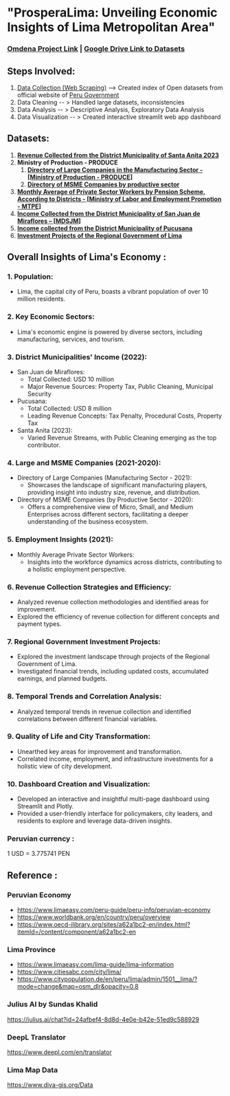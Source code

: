 # "ProsperaLima: Unveiling Economic Insights of Lima Metropolitan Area"

### [Omdena Project Link](https://omdena.com/chapter-challenges/analyzing-open-data-to-drive-positive-change-in-lima/#) | [Google Drive Link to Datasets](https://drive.google.com/drive/folders/1Pfo5VYQxR4gUG3RB4lB8kHdWwMME2awh?usp=drive_link)

## Steps Involved:
  1. [Data Collection (Web Scraping)](https://github.com/Safrin03/Lima-Chapter-Project/tree/main/Data%20Collection%20(Web%20Scraping)) --> Created index of Open datasets from official website of [Peru Government](https://www.datosabiertos.gob.pe/) 
  2. Data Cleaning -- > Handled large datasets, inconsistencies
  3. Data Analysis -- > Descriptive Analysis, Exploratory Data Analysis
  4. Data Visualization -- > Created interactive streamlit web app dashboard 

## Datasets:
1. [**Revenue Collected from the District Municipality of Santa Anita 2023**](https://github.com/Safrin03/Lima-Chapter-Project/blob/main/Data%20Analysis/Revenue%20Collected%20from%20the%20District%20Municipality%20of%20Santa%20Anita%202023%20.ipynb)
2. **Ministry of Production - PRODUCE**
    1) [**Directory of Large Companies in the Manufacturing Sector - [Ministry of Production - PRODUCE]**](https://github.com/Safrin03/Lima-Chapter-Project/blob/main/Data%20Analysis/Directory%20of%20Large%20Companies%20in%20the%20Manufacturing%20sector%202021.ipynb)
    2) [**Directory of MSME Companies by productive sector**](https://github.com/Safrin03/Lima-Chapter-Project/blob/main/Data%20Analysis/Directory%20of%20MSME%20Companies%20by%20productive%20sector%202021.ipynb)
3. [**Monthly Average of Private Sector Workers by Pension Scheme, According to Districts - [Ministry of Labor and Employment Promotion - MTPE]**](https://github.com/Safrin03/Lima-Chapter-Project/blob/main/Data%20Analysis/Monthly%20average%20of%20Private%20sector%20Workers%20by%20Pension%20Scheme%2C%20according%20to%20districts%20-%202021%20%5BMTPE%5D.ipynb)
4. [**Income Collected from the District Municipality of San Juan de Miraflores – [MDSJM]**](https://github.com/Safrin03/Lima-Chapter-Project/blob/main/Data%20Analysis/Income%20Collected%20from%20the%20District%20Municipality%20of%20San%20Juan%20de%20Miraflores.ipynb)
5. [**Income collected from the District Municipality of Pucusana** ](https://github.com/Safrin03/Lima-Chapter-Project/blob/main/Data%20Analysis/Income%20Collected%20from%20the%20District%20Municipality%20of%20Pucusana%202022.ipynb)
6. [**Investment Projects of the Regional Government of Lima**](https://github.com/Safrin03/Lima-Chapter-Project/blob/main/Data%20Analysis/Investment%20Projects%20of%20the%20Regional_Government_of_Lima.ipynb)

## Overall Insights of Lima's Economy :
### 1. **Population:**
   - Lima, the capital city of Peru, boasts a vibrant population of over 10 million residents.
### 2. **Key Economic Sectors:**
   - Lima's economic engine is powered by diverse sectors, including manufacturing, services, and tourism.
### 3. **District Municipalities' Income (2022):**
   - San Juan de Miraflores:
     - Total Collected: USD 10 million
     - Major Revenue Sources: Property Tax, Public Cleaning, Municipal Security
   - Pucusana:
     - Total Collected: USD 8 million
     - Leading Revenue Concepts: Tax Penalty, Procedural Costs, Property Tax
   - Santa Anita (2023):
     - Varied Revenue Streams, with Public Cleaning emerging as the top contributor.
### 4. **Large and MSME Companies (2021-2020):**
   - Directory of Large Companies (Manufacturing Sector - 2021):
     - Showcases the landscape of significant manufacturing players, providing insight into industry size, revenue, and distribution.
   - Directory of MSME Companies (by Productive Sector - 2020):
     - Offers a comprehensive view of Micro, Small, and Medium Enterprises across different sectors, facilitating a deeper understanding of the business ecosystem.
### 5. **Employment Insights (2021):**
   - Monthly Average Private Sector Workers:
     - Insights into the workforce dynamics across districts, contributing to a holistic employment perspective.
### 6. **Revenue Collection Strategies and Efficiency:**
   - Analyzed revenue collection methodologies and identified areas for improvement.
   - Explored the efficiency of revenue collection for different concepts and payment types.

### 7. **Regional Government Investment Projects:**
   - Explored the investment landscape through projects of the Regional Government of Lima.
   - Investigated financial trends, including updated costs, accumulated earnings, and planned budgets.
### 8. **Temporal Trends and Correlation Analysis:**
   - Analyzed temporal trends in revenue collection and identified correlations between different financial variables.
### 9. **Quality of Life and City Transformation:**
   - Unearthed key areas for improvement and transformation.
   - Correlated income, employment, and infrastructure investments for a holistic view of city development.
### 10. **Dashboard Creation and Visualization:**
   - Developed an interactive and insightful multi-page dashboard using Streamlit and Plotly.
   - Provided a user-friendly interface for policymakers, city leaders, and residents to explore and leverage data-driven insights.


### Peruvian currency : 
1 USD = 3.775741 PEN

## Reference :
### Peruvian Economy 
- https://www.limaeasy.com/peru-guide/peru-info/peruvian-economy
- https://www.worldbank.org/en/country/peru/overview
- https://www.oecd-ilibrary.org/sites/a62a1bc2-en/index.html?itemId=/content/component/a62a1bc2-en
### Lima Province 
- https://www.limaeasy.com/lima-guide/lima-information 
- https://www.citiesabc.com/city/lima/
- https://www.citypopulation.de/en/peru/lima/admin/1501__lima/?mode=change&map=osm_dlr&opacity=0.8
### Julius AI by Sundas Khalid
https://julius.ai/chat?id=24afbef4-8d8d-4e0e-b42e-51ed9c588929
### DeepL Translator
https://www.deepl.com/en/translator
### Lima Map Data
https://www.diva-gis.org/Data

